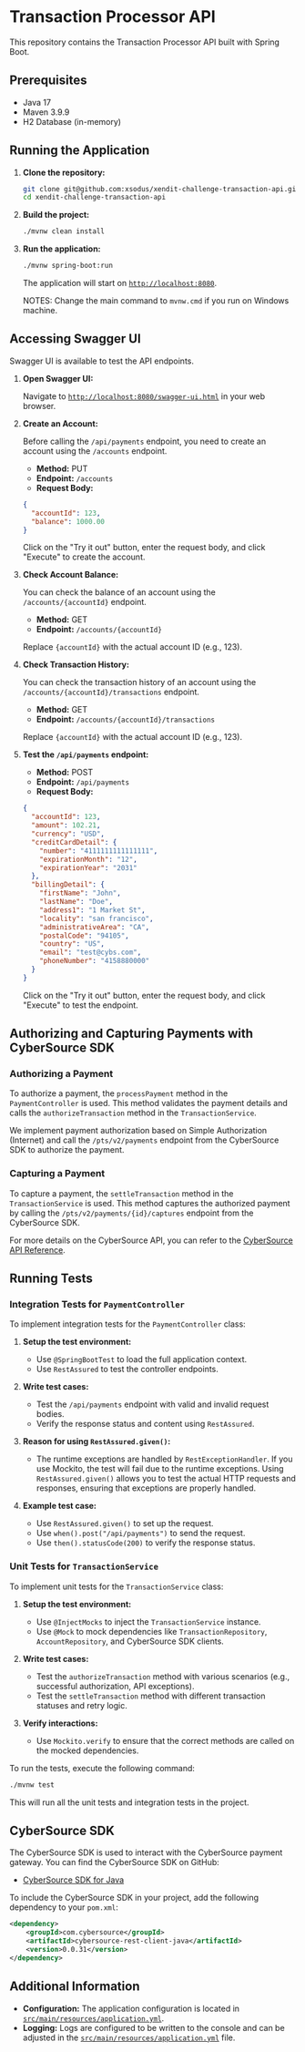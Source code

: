 # Transaction Processor API

This repository contains the Transaction Processor API built with Spring Boot.

## Prerequisites

- Java 17
- Maven 3.9.9
- H2 Database (in-memory)

## Running the Application

1. **Clone the repository:**

    ```sh
    git clone git@github.com:xsodus/xendit-challenge-transaction-api.git
    cd xendit-challenge-transaction-api
    ```

2. **Build the project:**

    ```sh
    ./mvnw clean install
    ```

3. **Run the application:**

    ```sh
    ./mvnw spring-boot:run
    ```

    The application will start on [`http://localhost:8080`](src/main/java/com/example/transactionprocessor/api/AccountApi.java ).
    
    NOTES: Change the main command to `mvnw.cmd` if you run on Windows machine. 

## Accessing Swagger UI

Swagger UI is available to test the API endpoints.

1. **Open Swagger UI:**

    Navigate to [`http://localhost:8080/swagger-ui.html`](src/main/java/com/example/transactionprocessor/api/AccountApi.java ) in your web browser.

2. **Create an Account:**

    Before calling the `/api/payments` endpoint, you need to create an account using the `/accounts` endpoint.

    - **Method:** PUT
    - **Endpoint:** `/accounts`
    - **Request Body:**

    ```json
    {
      "accountId": 123,
      "balance": 1000.00
    }
    ```

    Click on the "Try it out" button, enter the request body, and click "Execute" to create the account.

3. **Check Account Balance:**

    You can check the balance of an account using the `/accounts/{accountId}` endpoint.

    - **Method:** GET
    - **Endpoint:** `/accounts/{accountId}`

    Replace `{accountId}` with the actual account ID (e.g., 123).

4. **Check Transaction History:**

    You can check the transaction history of an account using the `/accounts/{accountId}/transactions` endpoint.

    - **Method:** GET
    - **Endpoint:** `/accounts/{accountId}/transactions`

    Replace `{accountId}` with the actual account ID (e.g., 123).

5. **Test the `/api/payments` endpoint:**

    - **Method:** POST
    - **Endpoint:** `/api/payments`
    - **Request Body:**

    ```json
    {
      "accountId": 123,
      "amount": 102.21,
      "currency": "USD",
      "creditCardDetail": {
        "number": "4111111111111111",
        "expirationMonth": "12",
        "expirationYear": "2031"
      },
      "billingDetail": {
        "firstName": "John",
        "lastName": "Doe",
        "address1": "1 Market St",
        "locality": "san francisco",
        "administrativeArea": "CA",
        "postalCode": "94105",
        "country": "US",
        "email": "test@cybs.com",
        "phoneNumber": "4158880000"
      }
    }
    ```

    Click on the "Try it out" button, enter the request body, and click "Execute" to test the endpoint.

## Authorizing and Capturing Payments with CyberSource SDK

### Authorizing a Payment

To authorize a payment, the `processPayment` method in the `PaymentController` is used. This method validates the payment details and calls the `authorizeTransaction` method in the `TransactionService`.

We implement payment authorization based on Simple Authorization (Internet) and call the `/pts/v2/payments` endpoint from the CyberSource SDK to authorize the payment.

### Capturing a Payment

To capture a payment, the `settleTransaction` method in the `TransactionService` is used. This method captures the authorized payment by calling the `/pts/v2/payments/{id}/captures` endpoint from the CyberSource SDK.

For more details on the CyberSource API, you can refer to the [CyberSource API Reference](https://developer.cybersource.com/api-reference-assets/index.html#payments).

## Running Tests

### Integration Tests for `PaymentController`

To implement integration tests for the `PaymentController` class:

1. **Setup the test environment:**
    - Use `@SpringBootTest` to load the full application context.
    - Use `RestAssured` to test the controller endpoints.

2. **Write test cases:**
    - Test the `/api/payments` endpoint with valid and invalid request bodies.
    - Verify the response status and content using `RestAssured`.

3. **Reason for using `RestAssured.given()`:**
    - The runtime exceptions are handled by `RestExceptionHandler`. If you use Mockito, the test will fail due to the runtime exceptions. Using `RestAssured.given()` allows you to test the actual HTTP requests and responses, ensuring that exceptions are properly handled.

4. **Example test case:**
    - Use `RestAssured.given()` to set up the request.
    - Use `when().post("/api/payments")` to send the request.
    - Use `then().statusCode(200)` to verify the response status.

### Unit Tests for `TransactionService`

To implement unit tests for the `TransactionService` class:

1. **Setup the test environment:**
    - Use `@InjectMocks` to inject the `TransactionService` instance.
    - Use `@Mock` to mock dependencies like `TransactionRepository`, `AccountRepository`, and CyberSource SDK clients.

2. **Write test cases:**
    - Test the `authorizeTransaction` method with various scenarios (e.g., successful authorization, API exceptions).
    - Test the `settleTransaction` method with different transaction statuses and retry logic.

3. **Verify interactions:**
    - Use `Mockito.verify` to ensure that the correct methods are called on the mocked dependencies.

To run the tests, execute the following command:

```sh
./mvnw test
```

This will run all the unit tests and integration tests in the project.

## CyberSource SDK

The CyberSource SDK is used to interact with the CyberSource payment gateway. You can find the CyberSource SDK on GitHub:

- [CyberSource SDK for Java](https://github.com/CyberSource/cybersource-rest-client-java)

To include the CyberSource SDK in your project, add the following dependency to your `pom.xml`:

```xml
<dependency>
    <groupId>com.cybersource</groupId>
    <artifactId>cybersource-rest-client-java</artifactId>
    <version>0.0.31</version>
</dependency>
```

## Additional Information

- **Configuration:** The application configuration is located in [`src/main/resources/application.yml`](src/main/resources/application.yml ).
- **Logging:** Logs are configured to be written to the console and can be adjusted in the [`src/main/resources/application.yml`](src/main/resources/application.yml ) file.
